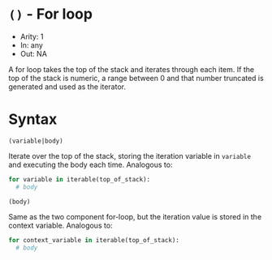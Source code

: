 # `()` - For loop

- Arity: 1
- In: any
- Out: NA

A for loop takes the top of the stack and iterates through each item. If the top of the stack is numeric, a range between 0 and that number truncated is generated and used as the iterator.


# Syntax

```
(variable|body)
```

Iterate over the top of the stack, storing the iteration variable in `variable` and executing the body each time. Analogous to:

```py
for variable in iterable(top_of_stack):
  # body
```

```
(body)
```

Same as the two component for-loop, but the iteration value is stored in the context variable. Analogous to:

```py
for context_variable in iterable(top_of_stack):
  # body
```
